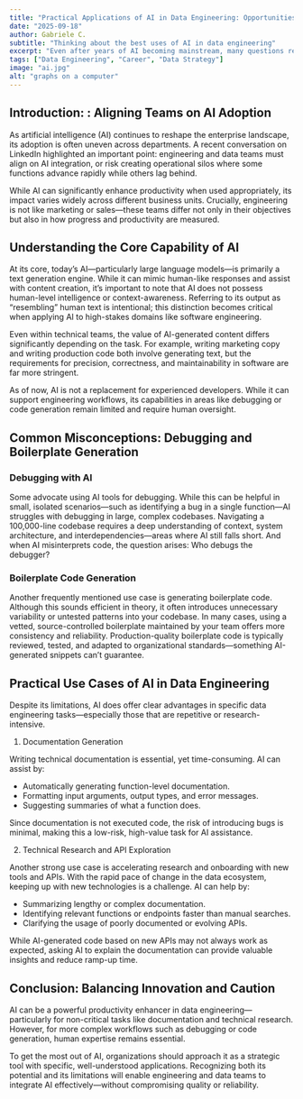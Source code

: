 ```yaml
---
title: "Practical Applications of AI in Data Engineering: Opportunities and Limitations"
date: "2025-09-18"
author: Gabriele C.
subtitle: "Thinking about the best uses of AI in data engineering"
excerpt: "Even after years of AI becoming mainstream, many questions remain unanswered. There are many opinions out there concerning the best ways to leverage AI."
tags: ["Data Engineering", "Career", "Data Strategy"]
image: "ai.jpg"
alt: "graphs on a computer"
---
```


## Introduction: : Aligning Teams on AI Adoption

As artificial intelligence (AI) continues to reshape the enterprise landscape, its adoption is often uneven across departments. A recent conversation on LinkedIn highlighted an important point: engineering and data teams must align on AI integration, or risk creating operational silos where some functions advance rapidly while others lag behind.

While AI can significantly enhance productivity when used appropriately, its impact varies widely across different business units. Crucially, engineering is not like marketing or sales—these teams differ not only in their objectives but also in how progress and productivity are measured.

## Understanding the Core Capability of AI

At its core, today’s AI—particularly large language models—is primarily a text generation engine. While it can mimic human-like responses and assist with content creation, it’s important to note that AI does not possess human-level intelligence or context-awareness. Referring to its output as “resembling” human text is intentional; this distinction becomes critical when applying AI to high-stakes domains like software engineering.

Even within technical teams, the value of AI-generated content differs significantly depending on the task. For example, writing marketing copy and writing production code both involve generating text, but the requirements for precision, correctness, and maintainability in software are far more stringent.

As of now, AI is not a replacement for experienced developers. While it can support engineering workflows, its capabilities in areas like debugging or code generation remain limited and require human oversight.

## Common Misconceptions: Debugging and Boilerplate Generation

### Debugging with AI

Some advocate using AI tools for debugging. While this can be helpful in small, isolated scenarios—such as identifying a bug in a single function—AI struggles with debugging in large, complex codebases. Navigating a 100,000-line codebase requires a deep understanding of context, system architecture, and interdependencies—areas where AI still falls short. And when AI misinterprets code, the question arises: Who debugs the debugger?

### Boilerplate Code Generation

Another frequently mentioned use case is generating boilerplate code. Although this sounds efficient in theory, it often introduces unnecessary variability or untested patterns into your codebase. In many cases, using a vetted, source-controlled boilerplate maintained by your team offers more consistency and reliability. Production-quality boilerplate code is typically reviewed, tested, and adapted to organizational standards—something AI-generated snippets can’t guarantee.

## Practical Use Cases of AI in Data Engineering

Despite its limitations, AI does offer clear advantages in specific data engineering tasks—especially those that are repetitive or research-intensive.

1. Documentation Generation

Writing technical documentation is essential, yet time-consuming. AI can assist by:

- Automatically generating function-level documentation.
- Formatting input arguments, output types, and error messages.
- Suggesting summaries of what a function does.

Since documentation is not executed code, the risk of introducing bugs is minimal, making this a low-risk, high-value task for AI assistance.

2. Technical Research and API Exploration

Another strong use case is accelerating research and onboarding with new tools and APIs. With the rapid pace of change in the data ecosystem, keeping up with new technologies is a challenge. AI can help by:

- Summarizing lengthy or complex documentation.
- Identifying relevant functions or endpoints faster than manual searches.
- Clarifying the usage of poorly documented or evolving APIs.

While AI-generated code based on new APIs may not always work as expected, asking AI to explain the documentation can provide valuable insights and reduce ramp-up time.

## Conclusion: Balancing Innovation and Caution

AI can be a powerful productivity enhancer in data engineering—particularly for non-critical tasks like documentation and technical research. However, for more complex workflows such as debugging or code generation, human expertise remains essential.

To get the most out of AI, organizations should approach it as a strategic tool with specific, well-understood applications. Recognizing both its potential and its limitations will enable engineering and data teams to integrate AI effectively—without compromising quality or reliability.
